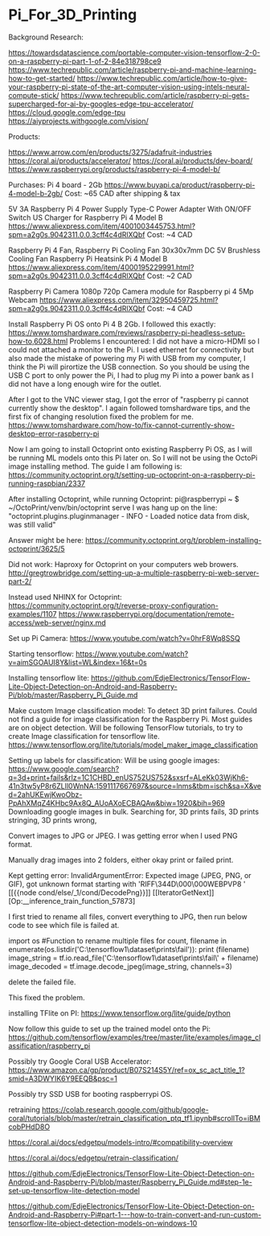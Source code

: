 # Pi_For_3D_Printing

Background Research:

https://towardsdatascience.com/portable-computer-vision-tensorflow-2-0-on-a-raspberry-pi-part-1-of-2-84e318798ce9
https://www.techrepublic.com/article/raspberry-pi-and-machine-learning-how-to-get-started/
https://www.techrepublic.com/article/how-to-give-your-raspberry-pi-state-of-the-art-computer-vision-using-intels-neural-compute-stick/
https://www.techrepublic.com/article/raspberry-pi-gets-supercharged-for-ai-by-googles-edge-tpu-accelerator/
https://cloud.google.com/edge-tpu
https://aiyprojects.withgoogle.com/vision/

Products:

https://www.arrow.com/en/products/3275/adafruit-industries
https://coral.ai/products/accelerator/
https://coral.ai/products/dev-board/
https://www.raspberrypi.org/products/raspberry-pi-4-model-b/

Purchases:
Pi 4 board - 2Gb
https://www.buyapi.ca/product/raspberry-pi-4-model-b-2gb/
Cost: ~65 CAD after shipping & tax

5V 3A Raspberry Pi 4 Power Supply Type-C Power Adapter With ON/OFF Switch US Charger for Raspberry Pi 4 Model B
https://www.aliexpress.com/item/4001003445753.html?spm=a2g0s.9042311.0.0.3cff4c4dRlXQbf
Cost: ~4 CAD

Raspberry Pi 4 Fan, Raspberry Pi Cooling Fan 30x30x7mm DC 5V Brushless Cooling Fan Raspberry Pi Heatsink Pi 4 Model B
https://www.aliexpress.com/item/4000195229991.html?spm=a2g0s.9042311.0.0.3cff4c4dRlXQbf
Cost: ~2 CAD

Raspberry Pi Camera 1080p 720p Camera module for Raspberry pi 4 5Mp Webcam
https://www.aliexpress.com/item/32950459725.html?spm=a2g0s.9042311.0.0.3cff4c4dRlXQbf
Cost: ~4 CAD


Install Raspberry Pi OS onto Pi 4 B 2Gb.
I followed this exactly:
https://www.tomshardware.com/reviews/raspberry-pi-headless-setup-how-to,6028.html
Problems I encountered:
I did not have a micro-HDMI so I could not attached a monitor to the Pi.
I used ethernet for connectivity but also made the mistake of powering my Pi with USB from my computer, I think the Pi will pirortize the USB connection. So you should be using the USB C port to only power the Pi, I had to plug my Pi into a power bank as I did not have a long enough wire for the outlet.

After I got to the VNC viewer stag, I got the error of "raspberry pi cannot currently show the desktop".
I again followed tomshardware tips, and the first fix of changing resolution fixed the problem for me.
https://www.tomshardware.com/how-to/fix-cannot-currently-show-desktop-error-raspberry-pi

Now I am going to install Octoprint onto existing Raspberry Pi OS, as I will be running ML models onto this Pi later on. So I will not be using the OctoPi image installing method.
The guide I am following is:
https://community.octoprint.org/t/setting-up-octoprint-on-a-raspberry-pi-running-raspbian/2337

After installing Octoprint, while running Octoprint: pi@raspberrypi ~ $ ~/OctoPrint/venv/bin/octoprint serve
I was hang up on the line: "octoprint.plugins.pluginmanager - INFO - Loaded notice data from disk, was still valid"

Answer might be here:
https://community.octoprint.org/t/problem-installing-octoprint/3625/5

Did not work:
Haproxy for Octoprint on your computers web browers.
http://gregtrowbridge.com/setting-up-a-multiple-raspberry-pi-web-server-part-2/

Instead used NHINX for Octoprint:
https://community.octoprint.org/t/reverse-proxy-configuration-examples/1107
https://www.raspberrypi.org/documentation/remote-access/web-server/nginx.md



Set up Pi Camera:
https://www.youtube.com/watch?v=0hrF8Wq8SSQ





Starting tensorflow:
https://www.youtube.com/watch?v=aimSGOAUI8Y&list=WL&index=16&t=0s

Installing tensorflow lite:
https://github.com/EdjeElectronics/TensorFlow-Lite-Object-Detection-on-Android-and-Raspberry-Pi/blob/master/Raspberry_Pi_Guide.md

Make custom Image classification model:
To detect 3D print failures.
Could not find a guide for image classification for the Raspberry Pi. Most guides are on object detection.
Will be following TensorFlow tutorials, to try to create Image classification for tensorflow lite.
https://www.tensorflow.org/lite/tutorials/model_maker_image_classification


Setting up labels for classification:
Will be using google images:
https://www.google.com/search?q=3d+print+fails&rlz=1C1CHBD_enUS752US752&sxsrf=ALeKk03WjKh6-41n3tw5yP8r6ZLIl0WnNA:1591117667697&source=lnms&tbm=isch&sa=X&ved=2ahUKEwjKwoObz-PpAhXMqZ4KHbc9Ax8Q_AUoAXoECBAQAw&biw=1920&bih=969
Downloading google images in bulk.
Searching for, 3D prints fails, 3D prints stringing, 3D prints wrong,

Convert images to JPG or JPEG. I was getting error when I used PNG format.

Manually drag images into 2 folders, either okay print or failed print.


Kept getting error:
InvalidArgumentError:  Expected image (JPEG, PNG, or GIF), got unknown format starting with 'RIFF\344D\000\000WEBPVP8 '
	 [[{{node cond/else/_1/cond/DecodePng}}]]
	 [[IteratorGetNext]] [Op:__inference_train_function_57873]

I first tried to rename all files, convert everything to JPG, then run below code to see which file is failed at.   

import os
#Function to rename multiple files
for count, filename in enumerate(os.listdir('C:\\tensorflow1\\dataset\\prints\\fail')):
    print (filename)
    image_string = tf.io.read_file('C:\\tensorflow1\\dataset\\prints\\fail\\' + filename)
    image_decoded = tf.image.decode_jpeg(image_string, channels=3)


delete the failed file.

This fixed the problem.

installing TFlite on PI:
https://www.tensorflow.org/lite/guide/python

Now follow this guide to set up the trained model onto the Pi:
https://github.com/tensorflow/examples/tree/master/lite/examples/image_classification/raspberry_pi








Possibly try Google Coral USB Accelerator: https://www.amazon.ca/gp/product/B07S214S5Y/ref=ox_sc_act_title_1?smid=A3DWYIK6Y9EEQB&psc=1

Possibly try SSD USB for booting raspberrypi OS.













retraining
https://colab.research.google.com/github/google-coral/tutorials/blob/master/retrain_classification_ptq_tf1.ipynb#scrollTo=iBMcobPHdD8O

https://coral.ai/docs/edgetpu/models-intro/#compatibility-overview

https://coral.ai/docs/edgetpu/retrain-classification/

https://github.com/EdjeElectronics/TensorFlow-Lite-Object-Detection-on-Android-and-Raspberry-Pi/blob/master/Raspberry_Pi_Guide.md#step-1e-set-up-tensorflow-lite-detection-model

https://github.com/EdjeElectronics/TensorFlow-Lite-Object-Detection-on-Android-and-Raspberry-Pi#part-1---how-to-train-convert-and-run-custom-tensorflow-lite-object-detection-models-on-windows-10
